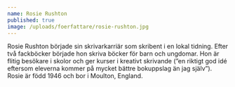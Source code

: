 ```yaml
---
name: Rosie Rushton
published: true
image: /uploads/foerfattare/rosie-rushton.jpg
---
```

Rosie Rushton började sin skrivarkarriär som skribent i en lokal tidning. Efter två fackböcker började hon skriva böcker för barn och ungdomar. Hon är flitig besökare i skolor och ger kurser i kreativt skrivande (”en riktigt god idé eftersom eleverna kommer på mycket bättre bokuppslag än jag själv”). Rosie är född 1946 och bor i Moulton, England.
